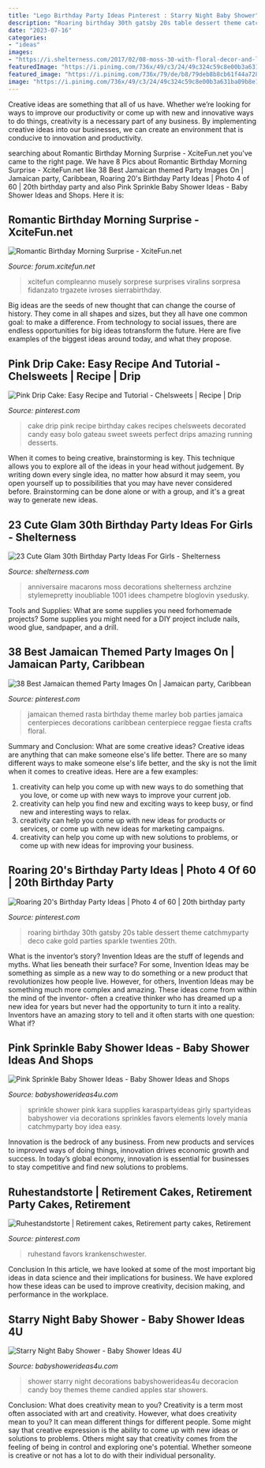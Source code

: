 ```yaml
---
title: "Lego Birthday Party Ideas Pinterest : Starry Night Baby Shower"
description: "Roaring birthday 30th gatsby 20s table dessert theme catchmyparty deco cake gold parties sparkle twenties 20th"
date: "2023-07-16"
categories:
- "ideas"
images:
- "https://i.shelterness.com/2017/02/08-moss-30-with-floral-decor-and-lots-of-candles.jpg"
featuredImage: "https://i.pinimg.com/736x/49/c3/24/49c324c59c8e00b3a631ba09b8e17408.jpg"
featured_image: "https://i.pinimg.com/736x/79/de/b8/79deb8b8cb61f44a728d11468f94ddc4.jpg"
image: "https://i.pinimg.com/736x/49/c3/24/49c324c59c8e00b3a631ba09b8e17408.jpg"
---
```



Creative ideas are something that all of us have. Whether we’re looking for ways to improve our productivity or come up with new and innovative ways to do things, creativity is a necessary part of any business. By implementing creative ideas into our businesses, we can create an environment that is conducive to innovation and productivity.

	

		
searching about Romantic Birthday Morning Surprise - XciteFun.net you've came to the right page. We have 8 Pics about Romantic Birthday Morning Surprise - XciteFun.net like 38 Best Jamaican themed Party Images On | Jamaican party, Caribbean, Roaring 20&#039;s Birthday Party Ideas | Photo 4 of 60 | 20th birthday party and also Pink Sprinkle Baby Shower Ideas - Baby Shower Ideas and Shops. Here it is:
		
    
## Romantic Birthday Morning Surprise - XciteFun.net

<img loading=lazy src="https://img.xcitefun.net/users/2015/01/369809,xcitefun-birthday-morning-7.jpg" onerror="this.onerror=null;this.src='https://tse1.mm.bing.net/th?id=OIP.nNydg9K9J1j2Zm_yI7W3fgHaPj&amp;pid=15.1';" alt="Romantic Birthday Morning Surprise - XciteFun.net">

_Source: forum.xcitefun.net_

>xcitefun compleanno musely sorprese surprises viralins sorpresa fidanzato trgazete ivroses sierrabirthday. 

	

Big ideas are the seeds of new thought that can change the course of history. They come in all shapes and sizes, but they all have one common goal: to make a difference. From technology to social issues, there are endless opportunities for big ideas totransform the future. Here are five examples of the biggest ideas around today, and what they propose.

    
## Pink Drip Cake: Easy Recipe And Tutorial - Chelsweets | Recipe | Drip

<img loading=lazy src="https://i.pinimg.com/736x/79/de/b8/79deb8b8cb61f44a728d11468f94ddc4.jpg" onerror="this.onerror=null;this.src='https://tse1.mm.bing.net/th?id=OIP.abfFx-oU-o8O637GqJHomgHaLH&amp;pid=15.1';" alt="Pink Drip Cake: Easy Recipe and Tutorial - Chelsweets | Recipe | Drip">

_Source: pinterest.com_

>cake drip pink recipe birthday cakes recipes chelsweets decorated candy easy bolo gateau sweet sweets perfect drips amazing running desserts. 

	

When it comes to being creative, brainstorming is key. This technique allows you to explore all of the ideas in your head without judgement. By writing down every single idea, no matter how absurd it may seem, you open yourself up to possibilities that you may have never considered before. Brainstorming can be done alone or with a group, and it's a great way to generate new ideas.

    
## 23 Cute Glam 30th Birthday Party Ideas For Girls - Shelterness

<img loading=lazy src="https://i.shelterness.com/2017/02/08-moss-30-with-floral-decor-and-lots-of-candles.jpg" onerror="this.onerror=null;this.src='https://tse3.mm.bing.net/th?id=OIP.myTpue6Xjo-mm6QgFy8tkgHaLH&amp;pid=15.1';" alt="23 Cute Glam 30th Birthday Party Ideas For Girls - Shelterness">

_Source: shelterness.com_

>anniversaire macarons moss decorations shelterness archzine stylemepretty inoubliable 1001 idees champetre bloglovin ysedusky. 

	

Tools and Supplies: What are some supplies you need forhomemade projects?
Some supplies you might need for a DIY project include nails, wood glue, sandpaper, and a drill.

    
## 38 Best Jamaican Themed Party Images On | Jamaican Party, Caribbean

<img loading=lazy src="https://i.pinimg.com/736x/49/c3/24/49c324c59c8e00b3a631ba09b8e17408.jpg" onerror="this.onerror=null;this.src='https://tse1.mm.bing.net/th?id=OIP.bFVmTVgaW3AVBntTStsbpQHaLG&amp;pid=15.1';" alt="38 Best Jamaican themed Party Images On | Jamaican party, Caribbean">

_Source: pinterest.com_

>jamaican themed rasta birthday theme marley bob parties jamaica centerpieces decorations caribbean centerpiece reggae fiesta crafts floral. 

	

Summary and Conclusion: What are some creative ideas?
Creative ideas are anything that can make someone else's life better. There are so many different ways to make someone else's life better, and the sky is not the limit when it comes to creative ideas. Here are a few examples: 
1) creativity can help you come up with new ways to do something that you love, or come up with new ways to improve your current job. 
2) creativity can help you find new and exciting ways to keep busy, or find new and interesting ways to relax. 
3) creativity can help you come up with new ideas for products or services, or come up with new ideas for marketing campaigns. 
4) creativity can help you come up with new solutions to problems, or come up with new ideas for improving your business.

    
## Roaring 20&#039;s Birthday Party Ideas | Photo 4 Of 60 | 20th Birthday Party

<img loading=lazy src="https://i.pinimg.com/736x/72/12/99/72129957e1cc9479832115dff345f6e2.jpg" onerror="this.onerror=null;this.src='https://tse3.mm.bing.net/th?id=OIP.ntrbOE6QzwnBzNxqkxtOkgHaLG&amp;pid=15.1';" alt="Roaring 20&#039;s Birthday Party Ideas | Photo 4 of 60 | 20th birthday party">

_Source: pinterest.com_

>roaring birthday 30th gatsby 20s table dessert theme catchmyparty deco cake gold parties sparkle twenties 20th. 

	

What is the inventor’s story?
Invention Ideas are the stuff of legends and myths. What lies beneath their surface? For some, Invention Ideas may be something as simple as a new way to do something or a new product that revolutionizes how people live. However, for others, Invention Ideas may be something much more complex and amazing. These ideas come from within the mind of the inventor- often a creative thinker who has dreamed up a new idea for years but never had the opportunity to turn it into a reality. Inventors have an amazing story to tell and it often starts with one question: What if?

    
## Pink Sprinkle Baby Shower Ideas - Baby Shower Ideas And Shops

<img loading=lazy src="http://www.babyshowerideas4u.com/wp-content/uploads/2014/01/pink-7.jpg" onerror="this.onerror=null;this.src='https://tse4.mm.bing.net/th?id=OIP.HqezZl1TLyukgiHpdVquKAHaLI&amp;pid=15.1';" alt="Pink Sprinkle Baby Shower Ideas - Baby Shower Ideas and Shops">

_Source: babyshowerideas4u.com_

>sprinkle shower pink kara supplies karaspartyideas girly spartyideas babyshower via decorations sprinkles favors elements lovely mania catchmyparty boy idea easy. 

	

Innovation is the bedrock of any business. From new products and services to improved ways of doing things, innovation drives economic growth and success. In today’s global economy, innovation is essential for businesses to stay competitive and find new solutions to problems.

    
## Ruhestandstorte | Retirement Cakes, Retirement Party Cakes, Retirement

<img loading=lazy src="https://i.pinimg.com/736x/8c/cd/00/8ccd00813bf66352508ac9c393a8fbe3.jpg" onerror="this.onerror=null;this.src='https://tse2.mm.bing.net/th?id=OIP.zW5nPX9CujgIkgNE8dukaQHaJ3&amp;pid=15.1';" alt="Ruhestandstorte | Retirement cakes, Retirement party cakes, Retirement">

_Source: pinterest.com_

>ruhestand favors krankenschwester. 

	

Conclusion
In this article, we have looked at some of the most important big ideas in data science and their implications for business. We have explored how these ideas can be used to improve creativity, decision making, and performance in the workplace.

    
## Starry Night Baby Shower - Baby Shower Ideas 4U

<img loading=lazy src="https://babyshowerideas4u.com/wp-content/uploads/2016/09/Starry-Night-Baby-Shower-Candied-Apples.jpg" onerror="this.onerror=null;this.src='https://tse3.mm.bing.net/th?id=OIP.d3Oqj8h7n6iIgZmco2JIUQHaJ4&amp;pid=15.1';" alt="Starry Night Baby Shower - Baby Shower Ideas 4U">

_Source: babyshowerideas4u.com_

>shower starry night decorations babyshowerideas4u decoracion candy boy themes theme candied apples star showers. 

	

Conclusion: What does creativity mean to you?
Creativity is a term most often associated with art and creativity. However, what does creativity mean to you? It can mean different things for different people. Some might say that creative expression is the ability to come up with new ideas or solutions to problems. Others might say that creativity comes from the feeling of being in control and exploring one's potential. Whether someone is creative or not has a lot to do with their individual personality.

